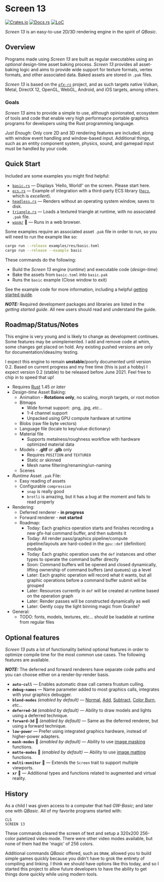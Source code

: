 # Screen 13

[![Crates.io](https://img.shields.io/crates/v/screen-13.svg)](https://crates.io/crates/screen-13)
[![Docs.rs](https://docs.rs/screen-13/badge.svg)](https://docs.rs/screen-13)
[![LoC](https://tokei.rs/b1/github/attackgoat/screen-13?category=code)](https://github.com/attackgoat/screen-13)

_Screen 13_ is an easy-to-use 2D/3D rendering engine in the spirit of _QBasic_.

## Overview

Programs made using _Screen 13_ are built as regular executables using an _optional_ design-time
asset baking process. _Screen 13_ provides all asset-baking logic and aims to provide wide support
for texture formats, vertex formats, and other associated data. Baked assets are stored in `.pak`
files.

_Screen 13_ is based on the [_`gfx-rs`_](https://github.com/gfx-rs/gfx) project, and as such targets
native Vulkan, Metal, DirectX 12, OpenGL, WebGL, Android, and iOS targets, among others.

### Goals

_Screen 13_ aims to provide a simple to use, although opinionated, ecosystem of tools and code that
enable very high performance portable graphics programs for developers using the Rust programming
language.

_Just Enough:_ Only core 2D and 3D rendering features are included, along with window event handling
and window-based input. Additional things, such as an entity component system, physics, sound, and
gamepad input must be handled by your code.

## Quick Start

Included are some examples you might find helpful:

- [`basic.rs`](examples/basic.rs) — Displays 'Hello, World!' on the screen. Please start here.
- [`ecs.rs`](examples/ecs.rs) — Example of integration with a third-party ECS library
  ([_`hecs`_](https://crates.io/crates/hecs), which is _excellent_).
- [`headless.rs`](examples/headless.rs) — Renders without an operating system window, saves to disk.
- [`triangle.rs`](examples/triangle.rs) — Loads a textured triangle at runtime, with no associated
  `.pak` file.
- [`wasm/`](examples/wasm) 🚧 — Runs in a web browser.

Some examples require an associated asset `.pak` file in order to run, so you will need to run the
example like so:

```bash
cargo run --release examples/res/basic.toml
cargo run --release --example basic
```

These commands do the following:

- Build the _Screen 13_ engine (_runtime_) and executable code (_design-time_)
- Bake the assets from `basic.toml` into `basic.pak`
- Runs the `basic` example (Close window to exit)

See the example code for more information, including a helpful
[getting started guide](examples/README.md).

**_NOTE:_** Required development packages and libraries are listed in the _getting started guide_.
All new users should read and understand the guide.

## Roadmap/Status/Notes

This engine is very young and is likely to change as development continues. Some features may be
unimplemented. I add and remove code at whim, some changes get placed on hold. Any existing pushed
versions are only for documentation/ideas/my testing.

I expect this engine to remain **unstable**/poorly documented until version 0.2. Based on current
progress and my free time (this is just a hobby) I expect version 0.2 (stable) to be released
before June 2021. Feel free to chip in to speed that up!

- Requires [Rust](https://www.rust-lang.org/) 1.45 _or later_
- _Design-time_ Asset Baking:
  - Animation - **Rotations only**, no scaling, morph targets, or root motion
  - Bitmaps
    - Wide format support: .png, .jpg, _etc..._
    - 1-4 channel support
    - Unpacked using GPU compute hardware at runtime
  - Blobs (raw file byte vectors)
  - Language file (locale to key/value dictionary)
  - Material file
    - Supports metalness/roughness workflow with hardware optimized material data
  - Models - **.gltf** or **.glb** only
    - Requires `POSITION` and `TEXTURE0`
    - Static or skinned
    - Mesh name filtering/renaming/un-naming
  - Scenes
- _Runtime_ Asset `.pak` File:
  - Easy reading of assets
  - Configurable `compression`
    - `snap` is really good
    - `brotli` is amazing, but it has a bug at the moment and fails to read properly
- Rendering:
  - Deferred renderer - **in progress**
  - Forward renderer - **not started**
  - Roadmap:
    - Today: Each graphics operation starts and finishes recording a new gfx-hal command buffer, and
      then submits it
    - Today: All render pass/graphics pipeline/compute pipeline/layouts are hard-coded in the
      `gpu::def` (definition) module
    - Today: Each graphic operation uses the `def` instances and other types to operate the command
      buffer directly
    - Soon: Command buffers will be opened and closed dynamically, lifting ownership of command
      buffers (and queues) up a level
    - Later: Each graphic operation will record what it wants, but all graphic operations before a
      command buffer submit will be grouped
    - Later: Resources currently in `def` will be created at runtime based on the operation graph
    - Later: Render passes will be constructed dynamically as well
    - Later: Gently copy the light binning magic from Granite?
- General:
  - TODO: fonts, models, textures, etc... should be loadable at runtime from regular files

## Optional features

_Screen 13_ puts a lot of functionality behind optional features in order to optimize compile time
for the most common use cases. The following features are available.

**_NOTE:_** The deferred and forward renderers have separate code paths and you can choose either on
a render-by-render basis.

- **`auto-cull`** — Enables automatic draw call camera frustum culling.
- **`debug-names`** — Name parameter added to most graphics calls, integrates with your graphics
  debugger.
- **`blend-modes`** *(enabled by default)* —
  [Normal](https://docs.rs/screen-13/latest/screen_13/gpu/enum.BlendMode.html#variant.Normal),
  [Add](https://docs.rs/screen-13/latest/screen_13/gpu/enum.BlendMode.html#variant.Add),
  [Subtract](https://docs.rs/screen-13/latest/screen_13/gpu/enum.BlendMode.html#variant.Subtract),
  [Color Burn](https://docs.rs/screen-13/latest/screen_13/gpu/enum.BlendMode.html#variant.ColorBurn),
  _etc..._
- **`deferred-3d`** *(enabled by default)* — Ability to draw models and lights using a deferred
  technique.
- **`forward-3d`** 🚧 *(enabled by default)* — Same as the deferred renderer, but using a forward
  technique.
- **`low-power`** — Prefer using integrated graphics hardware, instead of higher-power adapters.
- **`mask-modes`** 🚧 *(enabled by default)* — Ability to use
  [image masking](https://docs.rs/screen-13/latest/screen_13/gpu/enum.MaskMode.html) functions.
- **`matte-modes`** 🚧 *(enabled by default)* — Ability to use
  [image matting](https://docs.rs/screen-13/latest/screen_13/gpu/enum.MatteMode.html) functions.
- **`multi-monitor`** 🚧 — Extends the `Screen` trait to support multiple viewports.
- **`xr`** 🚧 — Additional types and functions related to augmented and virtual reality.

## History

As a child I was given access to a computer that had _GW-Basic_; and later one with _QBasic_. All of
my favorite programs started with:

```basic
CLS
SCREEN 13
```

These commands cleared the screen of text and setup a 320x200 256-color paletized video mode. There
were other video modes available, but none of them had the 'magic' of 256 colors.

Additional commands _QBasic_ offered, such as `DRAW`, allowed you to build simple games quickly
because you didn't have to grok the entirety of compiling and linking. I think we should have
options like this today, and so I started this project to allow future developers to have the
ability to get things done quickly while using modern tools.
